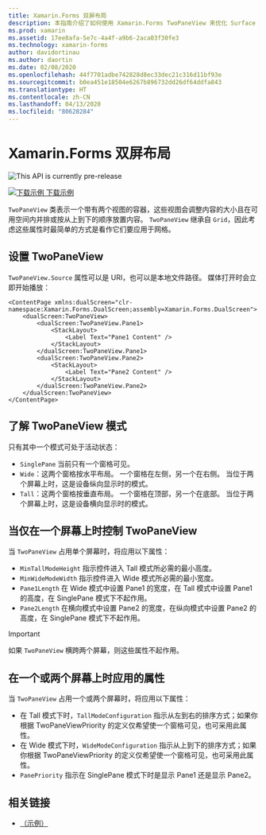 ```yaml
---
title: Xamarin.Forms 双屏布局
description: 本指南介绍了如何使用 Xamarin.Forms TwoPaneView 来优化 Surface Duo 和 Surface Neo 等双屏设备的应用体验。
ms.prod: xamarin
ms.assetid: 17ee8afa-5e7c-4a4f-a9b6-2aca03f30fe3
ms.technology: xamarin-forms
author: davidortinau
ms.author: daortin
ms.date: 02/08/2020
ms.openlocfilehash: 44f7701adbe742828d8ec33dec21c316d11bf93e
ms.sourcegitcommit: b0ea451e18504e6267b896732dd26df64ddfa843
ms.translationtype: HT
ms.contentlocale: zh-CN
ms.lasthandoff: 04/13/2020
ms.locfileid: "80628284"
---
```

# <a name="xamarinforms-dual-screen-layout"></a>Xamarin.Forms 双屏布局

![](~/media/shared/preview.png "This API is currently pre-release")

[![下载示例](~/media/shared/download.png) 下载示例](https://docs.microsoft.com/samples/xamarin/xamarin-forms-samples/userinterface-dualscreendemos/)

`TwoPaneView` 类表示一个带有两个视图的容器，这些视图会调整内容的大小且在可用空间内并排或按从上到下的顺序放置内容。 `TwoPaneView` 继承自 `Grid`，因此考虑这些属性时最简单的方式是看作它们要应用于网格。

## <a name="set-up-twopaneview"></a>设置 TwoPaneView

`TwoPaneView.Source` 属性可以是 URI，也可以是本地文件路径。 媒体打开时会立即开始播放：

```xaml
<ContentPage xmlns:dualScreen="clr-namespace:Xamarin.Forms.DualScreen;assembly=Xamarin.Forms.DualScreen">
    <dualScreen:TwoPaneView>
        <dualScreen:TwoPaneView.Pane1>
            <StackLayout>
                <Label Text="Pane1 Content" />
            </StackLayout>
        </dualScreen:TwoPaneView.Pane1>
        <dualScreen:TwoPaneView.Pane2>
            <StackLayout>
                <Label Text="Pane2 Content" />
            </StackLayout>
        </dualScreen:TwoPaneView.Pane2>
    </dualScreen:TwoPaneView>
</ContentPage>
```

## <a name="understand-twopaneview-modes"></a>了解 TwoPaneView 模式

只有其中一个模式可处于活动状态：

- `SinglePane` 当前只有一个窗格可见。
- `Wide`：这两个窗格按水平布局。 一个窗格在左侧，另一个在右侧。 当位于两个屏幕上时，这是设备纵向显示时的模式。
- `Tall`：这两个窗格按垂直布局。 一个窗格在顶部，另一个在底部。 当位于两个屏幕上时，这是设备横向显示时的模式。

## <a name="control-twopaneview-when-its-only-on-one-screen"></a>当仅在一个屏幕上时控制 TwoPaneView

当 `TwoPaneView` 占用单个屏幕时，将应用以下属性：

- `MinTallModeHeight` 指示控件进入 Tall 模式所必需的最小高度。
- `MinWideModeWidth` 指示控件进入 Wide 模式所必需的最小宽度。
- `Pane1Length` 在 Wide 模式中设置 Pane1 的宽度，在 Tall 模式中设置 Pane1 的高度，在 SinglePane 模式下不起作用。
- `Pane2Length` 在横向模式中设置 Pane2 的宽度，在纵向模式中设置 Pane2 的高度，在 SinglePane 模式下不起作用。

> [!IMPORTANT]
> 如果 `TwoPaneView` 横跨两个屏幕，则这些属性不起作用。

## <a name="properties-that-apply-when-on-one-screen-or-two"></a>在一个或两个屏幕上时应用的属性

当 `TwoPaneView` 占用一个或两个屏幕时，将应用以下属性：

- 在 Tall 模式下时，`TallModeConfiguration` 指示从左到右的排序方式；如果你根据 TwoPaneViewPriority 的定义仅希望使一个窗格可见，也可采用此属性。
- 在 Wide 模式下时，`WideModeConfiguration` 指示从上到下的排序方式；如果你根据 TwoPaneViewPriority 的定义仅希望使一个窗格可见，也可采用此属性。
- `PanePriority` 指示在 SinglePane 模式下时是显示 Pane1 还是显示 Pane2。

## <a name="related-links"></a>相关链接

- [（示例）](https://docs.microsoft.com/samples/xamarin/xamarin-forms-samples/userinterface-dualscreendemos/)
